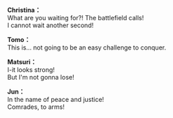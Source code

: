 # 

  
**Christina：**  
What are you waiting for?! The battlefield calls!  
I cannot wait another second!  
  
**Tomo：**  
This is... not going to be an easy challenge to conquer.  
  
**Matsuri：**  
I-it looks strong!  
But I'm not gonna lose!  
  
**Jun：**  
In the name of peace and justice!  
Comrades, to arms!  
